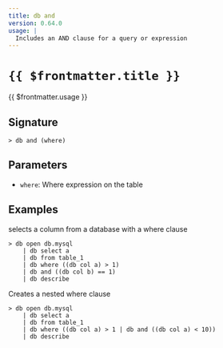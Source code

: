 ```yaml
---
title: db and
version: 0.64.0
usage: |
  Includes an AND clause for a query or expression
---
```


# <code>{{ $frontmatter.title }}</code>

<div style='white-space: pre-wrap;'>{{ $frontmatter.usage }}</div>

## Signature

```> db and (where)```

## Parameters

 -  `where`: Where expression on the table

## Examples

selects a column from a database with a where clause
```shell
> db open db.mysql
    | db select a
    | db from table_1
    | db where ((db col a) > 1)
    | db and ((db col b) == 1)
    | db describe
```

Creates a nested where clause
```shell
> db open db.mysql
    | db select a
    | db from table_1
    | db where ((db col a) > 1 | db and ((db col a) < 10))
    | db describe
```
